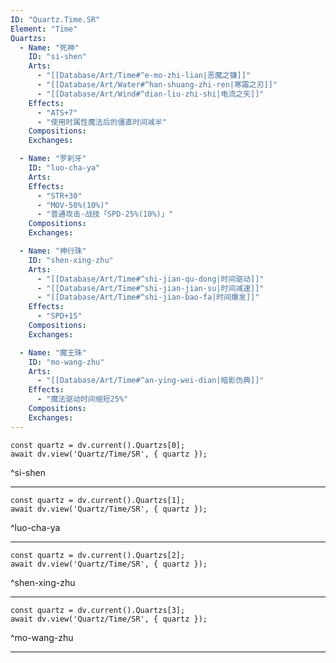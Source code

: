 ```yaml
---
ID: "Quartz.Time.SR"
Element: "Time"
Quartzs:
  - Name: "死神"
    ID: "si-shen"
    Arts:
      - "[[Database/Art/Time#^e-mo-zhi-lian|恶魔之镰]]"
      - "[[Database/Art/Water#^han-shuang-zhi-ren|寒霜之刃]]"
      - "[[Database/Art/Wind#^dian-liu-zhi-shi|电流之矢]]"
    Effects:
      - "ATS+7"
      - "使用时属性魔法后的僵直时间减半"
    Compositions:
    Exchanges:

  - Name: "罗刹牙"
    ID: "luo-cha-ya"
    Arts:
    Effects:
      - "STR+30"
      - "MOV-50%(10%)"
      - "普通攻击·战技「SPD-25%(10%)」"
    Compositions:
    Exchanges:

  - Name: "神行珠"
    ID: "shen-xing-zhu"
    Arts:
      - "[[Database/Art/Time#^shi-jian-qu-dong|时间驱动]]"
      - "[[Database/Art/Time#^shi-jian-jian-su|时间减速]]"
      - "[[Database/Art/Time#^shi-jian-bao-fa|时间爆发]]"
    Effects:
      - "SPD+15"
    Compositions:
    Exchanges:

  - Name: "魔王珠"
    ID: "mo-wang-zhu"
    Arts:
      - "[[Database/Art/Time#^an-ying-wei-dian|暗影伪典]]"
    Effects:
      - "魔法驱动时间缩短25%"
    Compositions:
    Exchanges:
---
```

```dataviewjs
const quartz = dv.current().Quartzs[0];
await dv.view('Quartz/Time/SR', { quartz });
```
^si-shen

---

```dataviewjs
const quartz = dv.current().Quartzs[1];
await dv.view('Quartz/Time/SR', { quartz });
```
^luo-cha-ya

---

```dataviewjs
const quartz = dv.current().Quartzs[2];
await dv.view('Quartz/Time/SR', { quartz });
```
^shen-xing-zhu

---

```dataviewjs
const quartz = dv.current().Quartzs[3];
await dv.view('Quartz/Time/SR', { quartz });
```
^mo-wang-zhu

---
